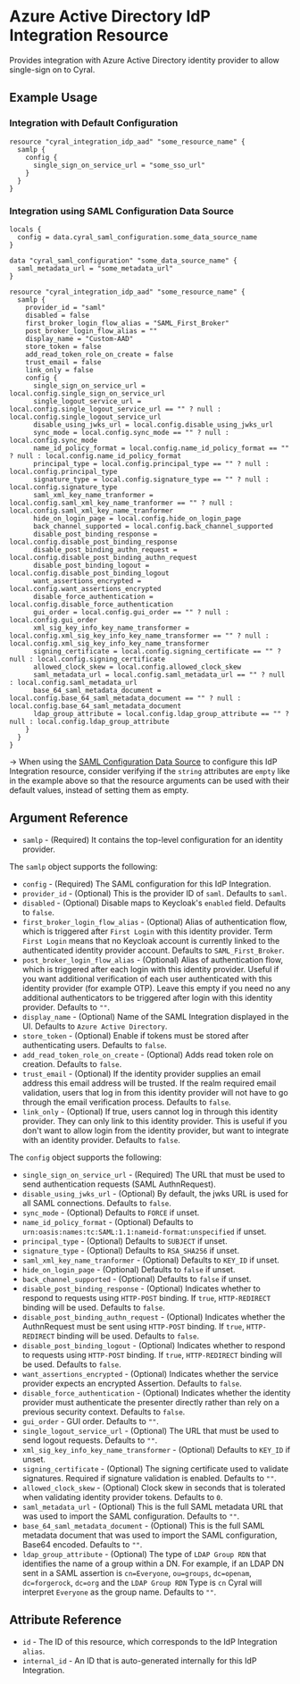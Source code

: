 # Azure Active Directory IdP Integration Resource

Provides integration with Azure Active Directory identity provider to allow single-sign on to Cyral.

## Example Usage

### Integration with Default Configuration

```hcl
resource "cyral_integration_idp_aad" "some_resource_name" {
  samlp {
    config {
      single_sign_on_service_url = "some_sso_url"
    }
  }
}
```

### Integration using SAML Configuration Data Source

```hcl
locals {
  config = data.cyral_saml_configuration.some_data_source_name
}

data "cyral_saml_configuration" "some_data_source_name" {
  saml_metadata_url = "some_metadata_url"
}

resource "cyral_integration_idp_aad" "some_resource_name" {
  samlp {
    provider_id = "saml"
    disabled = false
    first_broker_login_flow_alias = "SAML_First_Broker"
    post_broker_login_flow_alias = ""
    display_name = "Custom-AAD"
    store_token = false
    add_read_token_role_on_create = false
    trust_email = false
    link_only = false
    config {
      single_sign_on_service_url = local.config.single_sign_on_service_url
      single_logout_service_url = local.config.single_logout_service_url == "" ? null : local.config.single_logout_service_url
      disable_using_jwks_url = local.config.disable_using_jwks_url
      sync_mode = local.config.sync_mode == "" ? null : local.config.sync_mode
      name_id_policy_format = local.config.name_id_policy_format == "" ? null : local.config.name_id_policy_format
      principal_type = local.config.principal_type == "" ? null : local.config.principal_type
      signature_type = local.config.signature_type == "" ? null : local.config.signature_type
      saml_xml_key_name_tranformer = local.config.saml_xml_key_name_tranformer == "" ? null : local.config.saml_xml_key_name_tranformer
      hide_on_login_page = local.config.hide_on_login_page
      back_channel_supported = local.config.back_channel_supported
      disable_post_binding_response = local.config.disable_post_binding_response
      disable_post_binding_authn_request = local.config.disable_post_binding_authn_request
      disable_post_binding_logout = local.config.disable_post_binding_logout
      want_assertions_encrypted = local.config.want_assertions_encrypted
      disable_force_authentication = local.config.disable_force_authentication
      gui_order = local.config.gui_order == "" ? null : local.config.gui_order
      xml_sig_key_info_key_name_transformer = local.config.xml_sig_key_info_key_name_transformer == "" ? null : local.config.xml_sig_key_info_key_name_transformer
      signing_certificate = local.config.signing_certificate == "" ? null : local.config.signing_certificate
      allowed_clock_skew = local.config.allowed_clock_skew
      saml_metadata_url = local.config.saml_metadata_url == "" ? null : local.config.saml_metadata_url
      base_64_saml_metadata_document = local.config.base_64_saml_metadata_document == "" ? null : local.config.base_64_saml_metadata_document
      ldap_group_attribute = local.config.ldap_group_attribute == "" ? null : local.config.ldap_group_attribute
    }
  }
}
```
-> When using the [SAML Configuration Data Source](../data-sources/saml_configuration.md) to configure this IdP Integration resource, consider verifying if the `string` attributes are `empty` like in the example above so that the resource arguments can be used with their default values, instead of setting them as empty.

## Argument Reference

* `samlp` - (Required) It contains the top-level configuration for an identity provider.

The `samlp` object supports the following:

* `config` - (Required) The SAML configuration for this IdP Integration.
* `provider_id` - (Optional) This is the provider ID of `saml`. Defaults to `saml`.
* `disabled` - (Optional) Disable maps to Keycloak's `enabled` field. Defaults to `false`.
* `first_broker_login_flow_alias` - (Optional) Alias of authentication flow, which is triggered after `First Login` with this identity provider. Term `First Login` means that no Keycloak account is currently linked to the authenticated identity provider account. Defaults to `SAML_First_Broker`.
* `post_broker_login_flow_alias` - (Optional) Alias of authentication flow, which is triggered after each login with this identity provider. Useful if you want additional verification of each user authenticated with this identity provider (for example OTP). Leave this empty if you need no any additional authenticators to be triggered after login with this identity provider. Defaults to `""`.
* `display_name` - (Optional) Name of the SAML Integration displayed in the UI. Defaults to `Azure Active Directory`.
* `store_token` - (Optional) Enable if tokens must be stored after authenticating users. Defaults to `false`.
* `add_read_token_role_on_create` - (Optional) Adds read token role on creation. Defaults to `false`.
* `trust_email` - (Optional) If the identity provider supplies an email address this email address will be trusted. If the realm required email validation, users that log in from this identity provider will not have to go through the email verification process. Defaults to `false`.
* `link_only` - (Optional) If true, users cannot log in through this identity provider. They can only link to this identity provider. This is useful if you don't want to allow login from the identity provider, but want to integrate with an identity provider. Defaults to `false`.

The `config` object supports the following:

* `single_sign_on_service_url` - (Required) The URL that must be used to send authentication requests (SAML AuthnRequest).
* `disable_using_jwks_url` - (Optional) By default, the jwks URL is used for all SAML connections. Defaults to `false`.
* `sync_mode` - (Optional) Defaults to `FORCE` if unset.
* `name_id_policy_format` - (Optional) Defaults to `urn:oasis:names:tc:SAML:1.1:nameid-format:unspecified` if unset.
* `principal_type` - (Optional) Defaults to `SUBJECT` if unset.
* `signature_type` - (Optional) Defaults to `RSA_SHA256` if unset.
* `saml_xml_key_name_tranformer` - (Optional) Defaults to `KEY_ID` if unset.
* `hide_on_login_page` - (Optional) Defaults to `false` if unset.
* `back_channel_supported` - (Optional) Defaults to `false` if unset.
* `disable_post_binding_response` - (Optional) Indicates whether to respond to requests using `HTTP-POST` binding. If `true`, `HTTP-REDIRECT` binding will be used. Defaults to `false`.
* `disable_post_binding_authn_request` - (Optional) Indicates whether the AuthnRequest must be sent using `HTTP-POST` binding. If `true`, `HTTP-REDIRECT` binding will be used. Defaults to `false`.
* `disable_post_binding_logout` - (Optional) Indicates whether to respond to requests using `HTTP-POST` binding. If `true`, `HTTP-REDIRECT` binding will be used. Defaults to `false`.
* `want_assertions_encrypted` - (Optional) Indicates whether the service provider expects an encrypted Assertion. Defaults to `false`.
* `disable_force_authentication` - (Optional) Indicates whether the identity provider must authenticate the presenter directly rather than rely on a previous security context. Defaults to `false`.
* `gui_order` - GUI order. Defaults to `""`.
* `single_logout_service_url` - (Optional) The URL that must be used to send logout requests. Defaults to `""`.
* `xml_sig_key_info_key_name_transformer` - (Optional) Defaults to `KEY_ID` if unset.
* `signing_certificate` - (Optional) The signing certificate used to validate signatures. Required if signature validation is enabled. Defaults to `""`.
* `allowed_clock_skew` - (Optional) Clock skew in seconds that is tolerated when validating identity provider tokens. Defaults to `0`.
* `saml_metadata_url` - (Optional) This is the full SAML metadata URL that was used to import the SAML configuration. Defaults to `""`.
* `base_64_saml_metadata_document` - (Optional) This is the full SAML metadata document that was used to import the SAML configuration, Base64 encoded. Defaults to `""`.
* `ldap_group_attribute` - (Optional) The type of `LDAP Group RDN` that identifies the name of a group within a DN. For example, if an LDAP DN sent in a SAML assertion is `cn=Everyone`, `ou=groups`, `dc=openam`, `dc=forgerock`, `dc=org` and the `LDAP Group RDN` Type is `cn` Cyral will interpret `Everyone` as the group name. Defaults to `""`.

## Attribute Reference

* `id` - The ID of this resource, which corresponds to the IdP Integration `alias`.
* `internal_id` - An ID that is auto-generated internally for this IdP Integration.
